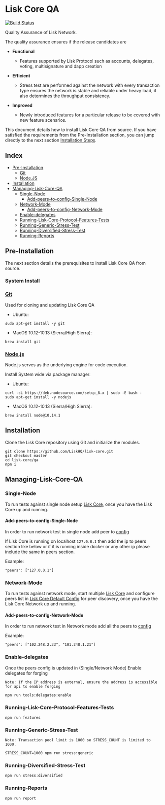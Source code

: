 # Lisk Core QA
[![Build Status](https://jenkins.lisk.io/job/lisk-qa/job/lisk-core-qa/job/master/badge/icon)](https://jenkins.lisk.io/job/lisk-qa/job/lisk-core-qa/job/master/)

Quality Assurance of Lisk Network.

The quality assurance ensures if the release candidates are

- **Functional**

  - Features supported by Lisk Protocol such as accounts, delegates, voting, multisignature and dapp creation

- **Efficient**

  - Stress test are performed against the network with every transaction type ensures the network is stable and reliable under heavy load, it also determines the throughput consistency.

- **Improved**

  - Newly introduced features for a particular release to be covered with new feature scenarios.

This document details how to install Lisk Core QA from source.
If you have satisfied the requirements from the Pre-Installation section, you can jump directly to the next section [Installation Steps](#installation).

## Index

* [Pre-Installation](#pre-installation)
  * [Git](#git)
  * [Node.JS](#nodejs)
* [Installation](#installation)
* [Managing-Lisk-Core-QA](#managing-lisk-core-qa)
  * [Single-Node](#single-node)
    * [Add-peers-to-config-Single-Node](#add-peers-to-config-single-node)
  * [Network-Mode](#network-mode)
    * [Add-peers-to-config-Network-Mode](#add-peers-to-config-network-mode)
  * [Enable-delegates](#enable-delegates)
  * [Running-Lisk-Core-Protocol-Features-Tests](#running-lisk-core-protocol-features-tests)
  * [Running-Generic-Stress-Test](#running-generic-stress-test)
  * [Running-Diversified-Stress-Test](#running-diversified-stress-test)
  * [Running-Reports](#running-reports)

## Pre-Installation

The next section details the prerequisites to install Lisk Core QA from source.

### System Install

### [Git](https://github.com/git/git)

Used for cloning and updating Lisk Core QA

* Ubuntu:

```
sudo apt-get install -y git
```

* MacOS 10.12-10.13 (Sierra/High Sierra):

```
brew install git
```

### [Node.js](https://nodejs.org/)

Node.js serves as the underlying engine for code execution.

Install System wide via package manager:

* Ubuntu:

```
curl -sL https://deb.nodesource.com/setup_8.x | sudo -E bash -
sudo apt-get install -y nodejs
```

* MacOS 10.12-10.13 (Sierra/High Sierra):

```
brew install node@10.14.1
```

## Installation

Clone the Lisk Core repository using Git and initialize the modules.

```
git clone https://github.com/LiskHQ/lisk-core.git
git checkout master
cd lisk-core/qa
npm i
```

## Managing-Lisk-Core-QA

### Single-Node
To run tests against single node setup [Lisk Core](https://lisk.io/documentation/lisk-core/setup/source), once you have the Lisk Core up and running.

#### Add-peers-to-config-Single-Node
In order to run network test in single node add peer to [config](fixtures/config.json)

If Lisk Core is running on localhost `127.0.0.1` then add the ip to peers section like below or if it is running inside docker or any other ip please include the same in peers section.

Example:
```
"peers": ["127.0.0.1"]
```

### Network-Mode
To run tests against network mode, start multiple [Lisk Core](https://lisk.io/documentation/lisk-core/setup/source) and configure peers list in  [Lisk Core Default Config](https://github.com/LiskHQ/lisk/blob/e81cb2af687b2e3a4f3bd8e159d44c4750e42166/config/default/config.json#L62) for peer discovery, once you have the Lisk Core Network up and running.

#### Add-peers-to-config-Network-Mode
In order to run network test in Network mode add all the peers to [config](fixtures/config.json)

Example:
```
"peers": ["102.248.2.33", "101.248.1.21"]
```

### Enable-delegates
Once the peers config is updated in (Single/Network Mode) Enable delegates for forging

`Note: If the IP address is external, ensure the address is accessible for api to enable forging`
```
npm run tools:delegates:enable
```

### Running-Lisk-Core-Protocol-Features-Tests
```
npm run features
```

### Running-Generic-Stress-Test
`Note: Transaction pool limit is 1000 so STRESS_COUNT is limited to 1000.`
```
STRESS_COUNT=1000 npm run stress:generic
```

### Running-Diversified-Stress-Test
```
npm run stress:diversified
```

### Running-Reports
```
npm run report
```

